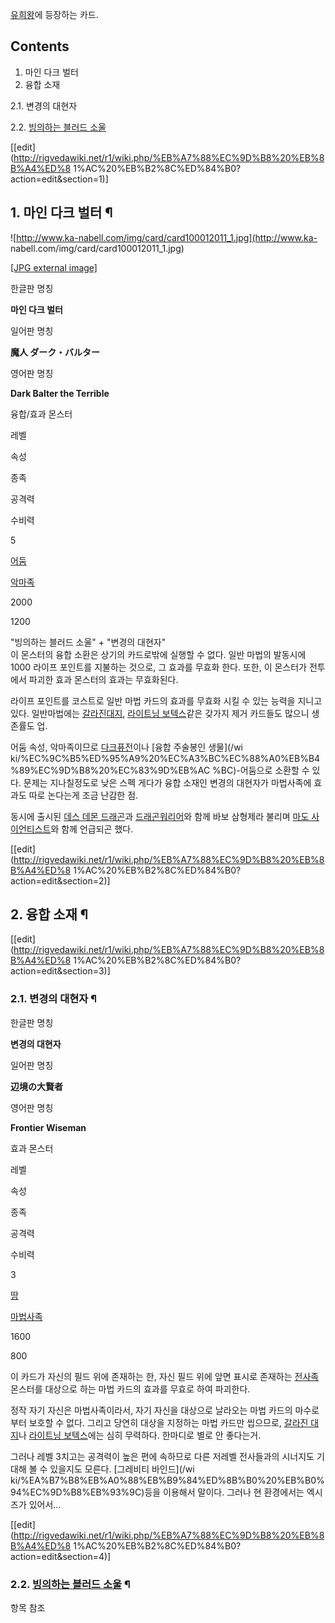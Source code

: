 [유희왕](%EC%9C%A0%ED%9D%AC%EC%99%95.md)에 등장하는 카드.

## Contents

    

1. 마인 다크 벌터 
2. 융합 소재 
    

2.1. 변경의 대현자

2.2. [빙의하는 블러드 소울](%EB%B9%99%EC%9D%98%ED%95%98%EB%8A%94%20%EB%B8%94%EB%9F%AC%EB%93%9C%20%EC%86%8C%EC%9A%B8.md)

[[edit](http://rigvedawiki.net/r1/wiki.php/%EB%A7%88%EC%9D%B8%20%EB%8B%A4%ED%8
1%AC%20%EB%B2%8C%ED%84%B0?action=edit&section=1)]

## 1. 마인 다크 벌터 ¶

![http://www.ka-nabell.com/img/card/card100012011_1.jpg](http://www.ka-
nabell.com/img/card/card100012011_1.jpg)

[[JPG external image]](http://www.ka-nabell.com/img/card/card100012011_1.jpg)

  

한글판 명칭

**마인 다크 벌터**

일어판 명칭

**魔人 ダーク・バルター**

영어판 명칭

**Dark Balter the Terrible**

융합/효과 몬스터

레벨

속성

종족

공격력

수비력

5

[어둠](%EC%96%B4%EB%91%A0.md)

[악마족](%EC%95%85%EB%A7%88%EC%A1%B1.md)

2000

1200

"빙의하는 블러드 소울" + "변경의 대현자"  
이 몬스터의 융합 소환은 상기의 카드로밖에 실행할 수 없다. 일반 마법의 발동시에 1000 라이프 포인트를 지불하는 것으로, 그 효과를
무효화 한다. 또한, 이 몬스터가 전투에서 파괴한 효과 몬스터의 효과는 무효화된다.

  
라이프 포인트를 코스트로 일반 마법 카드의 효과를 무효화 시킬 수 있는 능력을 지니고 있다. 일반마법에는 [갈라진대지](%EA%B0%88%EB%9D%BC%EC%A7%84%20%EB%8C%80%EC%A7%80.md), [라이트닝 보텍스](%EB%9D%BC%EC%9D%B4%ED%8A%B8%EB%8B%9D%20%EB%B3%B4%ED%85%8D%EC%8A%A4.md)같은 갖가지 제거
카드들도 많으니 생존률도 업.

  

어둠 속성, 악마족이므로 [다크퓨전](%EC%9D%B4%EB%B8%94%20%ED%9E%88%EC%96%B4%EB%A1%9C.md)이나 [융합 주술봉인 생물](/wi
ki/%EC%9C%B5%ED%95%A9%20%EC%A3%BC%EC%88%A0%EB%B4%89%EC%9D%B8%20%EC%83%9D%EB%AC
%BC)-어둠으로 소환할 수 있다. 문제는 지나칠정도로 낮은 스펙 게다가 융합 소재인 변경의 대현자가 마법사족에 효과도 따로 논다는게 조금
난감한 점.

  

동시에 출시된 [데스 데몬 드래곤](%EB%8D%B0%EC%8A%A4%20%EB%8D%B0%EB%AA%AC%20%EB%93%9C%EB%9E%98%EA%B3%A4.md)과 [드래곤워리어](%EB%8B%A4%EC%9D%B4%20%EA%B7%B8%EB%A0%88%ED%8D%BC.md)와 함께 바보 삼형제라 불리며
[마도 사이언티스트](%EB%A7%88%EB%8F%84%20%EC%82%AC%EC%9D%B4%EC%96%B8%ED%8B%B0%EC%8A%A4%ED%8A%B8.md)와 함께 언급되곤 했다.

  

[[edit](http://rigvedawiki.net/r1/wiki.php/%EB%A7%88%EC%9D%B8%20%EB%8B%A4%ED%8
1%AC%20%EB%B2%8C%ED%84%B0?action=edit&section=2)]

## 2. 융합 소재 ¶

[[edit](http://rigvedawiki.net/r1/wiki.php/%EB%A7%88%EC%9D%B8%20%EB%8B%A4%ED%8
1%AC%20%EB%B2%8C%ED%84%B0?action=edit&section=3)]

### 2.1. 변경의 대현자 ¶

한글판 명칭

**변경의 대현자**

일어판 명칭

**辺境の大賢者**

영어판 명칭

**Frontier Wiseman**

효과 몬스터

레벨

속성

종족

공격력

수비력

3

[땅](%EB%95%85.md)

[마법사족](%EB%A7%88%EB%B2%95%EC%82%AC%EC%A1%B1.md)

1600

800

이 카드가 자신의 필드 위에 존재하는 한, 자신 필드 위에 앞면 표시로 존재하는
[전사족](%EC%A0%84%EC%82%AC%EC%A1%B1.md) 몬스터를 대상으로 하는 마법 카드의 효과를 무효로 하여 파괴한다.

  
정작 자기 자신은 마법사족이라서, 자기 자신을 대상으로 날라오는 마법 카드의 마수로부터 보호할 수 없다. 그리고 당연히 대상을 지정하는 마법
카드만 씹으므로, [갈라진 대지](%EA%B0%88%EB%9D%BC%EC%A7%84%20%EB%8C%80%EC%A7%80.md)나
[라이트닝 보텍스](%EB%9D%BC%EC%9D%B4%ED%8A%B8%EB%8B%9D%20%EB%B3%B4%ED%85%8D%EC%8A%A4.md)에는 심히 무력하다. 한마디로 별로 안 좋다는거.

  

그러나 레벨 3치고는 공격력이 높은 편에 속하므로 다른 저레벨 전사들과의 시너지도 기대해 볼 수 있을지도 모른다. [그레비티 바인드](/wi
ki/%EA%B7%B8%EB%A0%88%EB%B9%84%ED%8B%B0%20%EB%B0%94%EC%9D%B8%EB%93%9C)등을 이용해서
말이다. 그러나 현 환경에서는 엑시즈가 있어서...

  

[[edit](http://rigvedawiki.net/r1/wiki.php/%EB%A7%88%EC%9D%B8%20%EB%8B%A4%ED%8
1%AC%20%EB%B2%8C%ED%84%B0?action=edit&section=4)]

### 2.2. [빙의하는 블러드 소울](%EB%B9%99%EC%9D%98%ED%95%98%EB%8A%94%20%EB%B8%94%EB%9F%AC%EB%93%9C%20%EC%86%8C%EC%9A%B8.md) ¶

항목 참조


